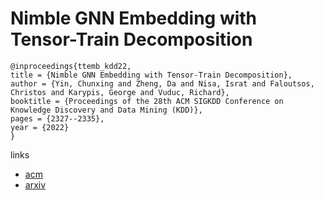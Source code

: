 # Nimble GNN Embedding with Tensor-Train Decomposition

```
@inproceedings{ttemb_kdd22,
title = {Nimble GNN Embedding with Tensor-Train Decomposition},
author = {Yin, Chunxing and Zheng, Da and Nisa, Israt and Faloutsos, Christos and Karypis, George and Vuduc, Richard},
booktitle = {Proceedings of the 28th ACM SIGKDD Conference on Knowledge Discovery and Data Mining (KDD)},
pages = {2327--2335},
year = {2022}
}
```

links
- [acm](https://dl.acm.org/doi/10.1145/3534678.3539423)
- [arxiv](https://arxiv.org/abs/2206.10581)
